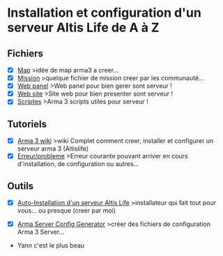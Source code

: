 # Installation et configuration d'un serveur Altis Life de A à Z

## Fichiers
- [x] [Map](https://github.com/KazeroG/Arma-3-Serveur-A-a-Z/tree/Map) >idée de map arma3 a creer...
- [x] [Mission](https://github.com/KazeroG/Arma-3-Serveur-A-a-Z/tree/Mission) >quelque fichier de mission creer par les communauté...
- [x] [Web panel](https://github.com/KazeroG/Arma-3-Serveur-A-a-Z/tree/Web-Panel) >Web panel pour bien gerer sont serveur !
- [x] [Web site](https://github.com/KazeroG/Arma-3-Serveur-A-a-Z/tree/Web-site) >Site web pour bien presenter sont serveur !
- [x] [Scriptes](https://github.com/KazeroG/Arma-3-Serveur-A-a-Z/tree/Web-site) >Arma 3 scripts utiles pour serveur !

## Tutoriels
- [x] [Arma 3 wiki](https://github.com/KazeroG/Arma-3-Serveur-A-a-Z/wiki) >wiki Complet comment creer, installer et configurer un serveur arma 3 (Altislife)
- [x] [Erreur/probleme](https://github.com/KazeroG/Arma-3-Serveur-A-a-Z/wiki/Erreur) >Erreur courante pouvant arriver en cours d'installation, de configuration ou autres...

## Outils
- [x] [Auto-Installation d'un serveur Altis Life](https://github.com/KazeroG/Arma-3-Serveur-A-a-Z/tree/Auto-Install) >installateur qui fait tout pour vous... ou presque (creer par moi)
- [x] [Arma Server Config Generator](https://github.com/KazeroG/Arma-3-Serveur-A-a-Z/tree/Config-Generator) >créer des fichiers de configuration Arma 3 Server...


- Yann c'est le plus beau

